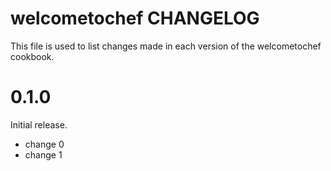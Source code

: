 # welcometochef CHANGELOG

This file is used to list changes made in each version of the welcometochef cookbook.

# 0.1.0

Initial release.

- change 0
- change 1

